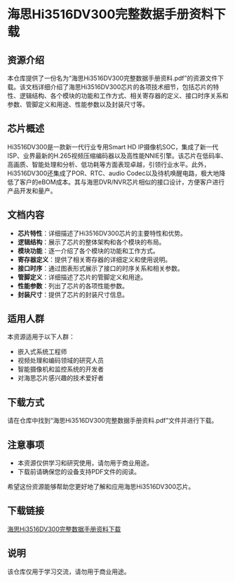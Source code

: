 # 海思Hi3516DV300完整数据手册资料下载

## 资源介绍

本仓库提供了一份名为“海思Hi3516DV300完整数据手册资料.pdf”的资源文件下载。该文档详细介绍了海思Hi3516DV300芯片的各项技术细节，包括芯片的特性、逻辑结构、各个模块的功能和工作方式、相关寄存器的定义、接口时序关系和参数、管脚定义和用途、性能参数以及封装尺寸等。

## 芯片概述

Hi3516DV300是一款新一代行业专用Smart HD IP摄像机SOC，集成了新一代ISP、业界最新的H.265视频压缩编码器以及高性能NNIE引擎。该芯片在低码率、高画质、智能处理和分析、低功耗等方面表现卓越，引领行业水平。此外，Hi3516DV300还集成了POR、RTC、audio Codec以及待机唤醒电路，极大地降低了客户的eBOM成本。其与海思DVR/NVR芯片相似的接口设计，方便客户进行产品开发和量产。

## 文档内容

- **芯片特性**：详细描述了Hi3516DV300芯片的主要特性和优势。
- **逻辑结构**：展示了芯片的整体架构和各个模块的布局。
- **模块功能**：逐一介绍了各个模块的功能和工作方式。
- **寄存器定义**：提供了相关寄存器的详细定义和使用说明。
- **接口时序**：通过图表形式展示了接口的时序关系和相关参数。
- **管脚定义**：详细描述了芯片的管脚定义和用途。
- **性能参数**：列出了芯片的各项性能参数。
- **封装尺寸**：提供了芯片的封装尺寸信息。

## 适用人群

本资源适用于以下人群：

- 嵌入式系统工程师
- 视频处理和编码领域的研究人员
- 智能摄像机和监控系统的开发者
- 对海思芯片感兴趣的技术爱好者

## 下载方式

请在仓库中找到“海思Hi3516DV300完整数据手册资料.pdf”文件并进行下载。

## 注意事项

- 本资源仅供学习和研究使用，请勿用于商业用途。
- 下载前请确保您的设备支持PDF文件的阅读。

希望这份资源能够帮助您更好地了解和应用海思Hi3516DV300芯片。

## 下载链接
[海思Hi3516DV300完整数据手册资料下载](https://pan.quark.cn/s/22336d376166)

## 说明

该仓库仅用于学习交流，请勿用于商业用途。
